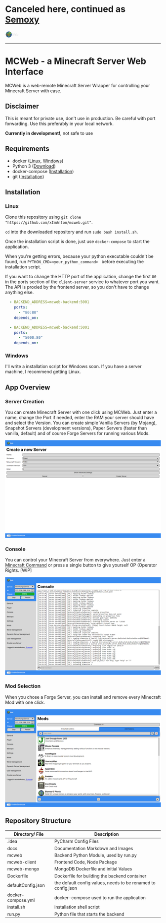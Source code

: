 # **Canceled here, continued as [Semoxy](https://github.com/SemoxyMC)**

<img src="mcweb-client/public/logo_wide_bright.png" alt="Logo" style="zoom:10%;" />

---
# MCWeb - a Minecraft Server Web Interface

MCWeb is a web-remote Minecraft Server Wrapper for controlling your Minecraft Server with ease.

## Disclaimer

This is meant for private use, don't use in production. Be careful with port forwarding. Use this preferably in your local network.

**Currently in development!**, not safe to use

## Requirements

* docker ([Linux](https://docs.docker.com/engine/install/ubuntu/), [Windows](https://docs.docker.com/docker-for-windows/install/))
* Python 3 ([Download](https://www.python.org/downloads/))
* docker-compose ([Installation](https://docs.docker.com/compose/install/))
* git ([Installation](https://git-scm.com/book/en/v2/Getting-Started-Installing-Git))

## Installation

### Linux

Clone this repository using `git clone "https://github.com/xImAnton/mcweb.git"`.

`cd` into the downloaded repository and run `sudo bash install.sh`.

Once the installation script is done, just use `docker-compose` to start the application.

When you're getting errors, because your python executable couldn't be found, run `PYTHON_CMD=<your_python_command> ` before executing the installation script.

If you want to change the HTTP port of the application, change the first `80` in the ports section of the `client-server` service to whatever port you want. The API is proxied by the frontend server, so you don't have to change anything else.

```yaml
  - BACKEND_ADDRESS=mcweb-backend:5001
    ports:
      - "80:80"
    depends_on:
```

```yaml
  - BACKEND_ADDRESS=mcweb-backend:5001
    ports:
      - "5000:80"
    depends_on:
```

### Windows

I'll write a installation script for Windows soon. If you have a server machine, I recommend getting Linux.

## App Overview

### Server Creation

You can create Minecraft Server with one click using MCWeb. Just enter a name, change the Port if needed, enter the RAM your server should have and select the Version. You can create simple Vanilla Servers (by Mojang), Snapshot Servers (development versions), Paper Servers (faster than vanilla, default) and of course Forge Servers for running various Mods.

![Server Creation](/docs/createserver.png)
### Console

You can control your Minecraft Server from everywhere. Just enter a [Minecraft Command](https://minecraft.fandom.com/wiki/Commands) or press a single button to give yourself OP (Operator Rights. [WIP]

![Server Console](/docs/console.png)
### Mod Selection

When you chose a Forge Server, you can install and remove every Minecraft Mod with one click.

![Mod Selection](/docs/modselection.png)

## Repository Structure
Directory/ File  | Description
---|---
.idea | PyCharm Config Files
docs | Documentation Markdown and Images
mcweb | Backend Python Module, used by run.py
mcweb-client | Frontend Code, Node Package
mcweb-mongo | MongoDB Dockerfile and initial Values
Dockerfile | Dockerfile for building the backend container
defaultConfig.json | the default config values, needs to be renamed to config.json
docker-compose.yml | docker-compose used to run the application
install.sh | installation shell script
run.py | Python file that starts the backend
